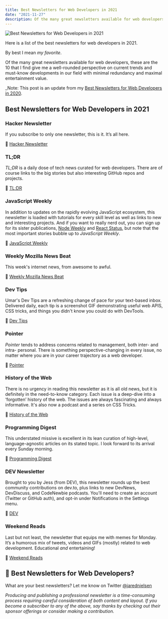 ```yaml
---
title: Best Newsletters for Web Developers in 2021
date: "2021-11-27"
description: Of the many great newsletters available for web developers, these are the 10 that I find give me a well-rounded perspective on current trends and must-know developments in our field with minimal redundancy and maximal entertainment value.
---
```

![Best Newsletters for Web Developers in 2021](./jared-nielsen-2020-best-newsletters-web-developers.png)

Here is a list of the best newsletters for web developers in 2021.

By best I mean _my favorite_.

Of the many great newsletters available for web developers, these are the 10 that I find give me a well-rounded perspective on current trends and must-know developments in our field with minimal redundancy and maximal entertainment value.

_Note: This post is an update from my [Best Newsletters for Web Developers in 2020](http://jarednielsen.com/2020-best-newsletters-web-developers/). 

## Best Newsletters for Web Developers in 2021

### Hacker Newsletter

If you subscribe to only one newsletter, this is it. It’s all here.

📨 [Hacker Newsletter](https://hackernewsletter.com/)


### TL;DR

_TL;DR_ is a daily dose of tech news curated for web developers. There are of course links to the big stories but also interesting GitHub repos and projects.

📨 [TL;DR](https://www.tldrnewsletter.com/)


### JavaScript Weekly

In addition to updates on the rapidly evolving JavaScript ecosystem, this newsletter is loaded with tutorials for every skill level as well as links to new and interesting projects. And if you want to really nerd out, you can sign up for its sister publications, [Node Weekly](https://nodeweekly.com/) and [React Status](https://react.statuscode.com/), but note that the most important stories bubble up to _JavaScript Weekly_.

📨 [JavaScript Weekly](https://javascriptweekly.com/)


### Weekly Mozilla News Beat

This week's internet news, from awesome to awful.

📨 [Weekly Mozilla News Beat](https://foundation.mozilla.org/en/newsletter/)


### Dev Tips

Umar's Dev Tips are a refreshing change of pace for your text-based inbox. Delivered daily, each tip is a screenshot GIF demonstrating useful web APIS, CSS tricks, and things you didn't know you could do with DevTools. 

📨 [Dev Tips](https://umaar.com/dev-tips/)


### Pointer

_Pointer_ tends to address concerns related to management, both inter- and intra- personal. There is something perspective-changing in every issue, no matter where you are in your career trajectory as a web developer.

📨 [Pointer](http://www.pointer.io/)


### History of the Web

There is no urgency in reading this newsletter as it is all old news, but it is definitely in the need-to-know category. Each issue is a deep-dive into a ‘forgotten’ history of the web. The issues are always fascinating and always informative. It's also now a podcast and a series on CSS Tricks.

📨 [History of the Web](https://thehistoryoftheweb.com/)


### Programming Digest

This understated missive is excellent in its lean curation of high-level, language-agnostic articles on its stated topic. I look forward to its arrival every Sunday morning.

📨 [Programming Digest](https://programmingdigest.net/)


### DEV Newsletter

Brought to you by Jess (from DEV), this newsletter rounds up the best community contributions on dev.to, plus links to new DevNews, DevDiscuss, and CodeNewbie podcasts. You'll need to create an account (Twitter or GitHub auth), and opt-in under Notifications in the Settings menu.

📨 [DEV](https://dev.to/settings/notifications)


### Weekend Reads

Last but not least, the newsletter that equips me with memes for Monday. It’s a humorous mix of tweets, videos and GIFs (mostly) related to web development. Educational _and_ entertaining!

📨 [Weekend Reads](https://labnotes.org/)


## 📰 Best Newsletters for Web Developers?

What are your best newsletters? Let me know on Twitter [@jarednielsen](https://twitter.com/jarednielsen)

_Producing and publishing a professional newsletter is a time-consuming process requiring careful consideration of both content and layout. If you become a subscriber to any of the above, say thanks by checking out their sponsor offerings or consider making a contribution._
